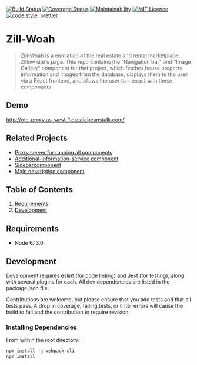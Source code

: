 [![Build Status](https://travis-ci.org/prettier/prettier.svg?branch=master)](https://travis-ci.org/prettier/prettier)
[![Coverage Status](https://coveralls.io/repos/github/FrontEndCapstone/Reviews/badge.svg?branch=master&service=github)](https://coveralls.io/github/FrontEndCapstone/Reviews?branch=master)
[![Maintainability](https://api.codeclimate.com/v1/badges/29769fb0f8f18fe5fcda/maintainability)](https://codeclimate.com/github/FrontEndCapstone/Reviews/maintainability)
[![MIT Licence](https://badges.frapsoft.com/os/mit/mit.svg?v=103)](https://opensource.org/licenses/mit-license.php)
[![code style: prettier](https://img.shields.io/badge/code_style-prettier-ff69b4.svg?style=flat-square)](https://github.com/prettier/prettier)

# Zill-Woah 

> Zill-Woah is a emulation of the real estate and rental marketplace, Zillow site's page.  This repo contains the "Navigation bar" and "Image Gallery" component for that project, which fetches house property information and images from the database, displays them to the user via a React frontend, and allows the user to interact with these components

## Demo

http://otc-proxy.us-west-1.elasticbeanstalk.com/

## Related Projects

  - [Proxy server for running all components](https://github.com/Only-the-Best/Jack-Li-Proxy)
  - [Additional-information-service component](https://github.com/Only-the-Best/additional-information-service)
  - [Sidebarcomponent](https://github.com/Only-the-Best/sidebar-service)
  - [Main description component](https://github.com/Only-the-Best/Main-Desc-Service)

## Table of Contents

1. [Requirements](#requirements)
1. [Development](#development)

## Requirements

- Node 6.13.0

## Development

Development requires eslint (for code linting) and Jest (for testing), along with several plugins for each.  All dev dependencies are listed in the package.json file.

Contributions are welcome, but please ensure that you add tests and that all tests pass.  A drop in coverage, failing tests, or linter errors will cause the build to fail and the contribution to require revision.

### Installing Dependencies

From within the root directory:

```sh
npm install -g webpack-cli
npm install
```

